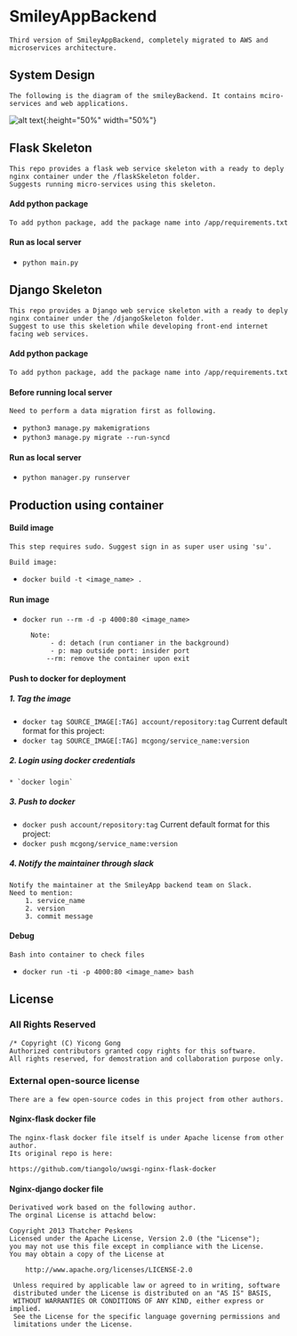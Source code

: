 # SmileyAppBackend
	Third version of SmileyAppBackend, completely migrated to AWS and microservices architecture.

## System Design
	The following is the diagram of the smileyBackend. It contains mciro-services and web applications.
	
![alt text](https://s3-us-west-1.amazonaws.com/smileyfilehostpublic/system_design.jpg){:height="50%" width="50%"}

## Flask Skeleton
	This repo provides a flask web service skeleton with a ready to deply nginx container under the /flaskSkeleton folder.
	Suggests running micro-services using this skeleton.

#### Add python package

	To add python package, add the package name into /app/requirements.txt

#### Run as local server
* `python main.py`


## Django Skeleton
	This repo provides a Django web service skeleton with a ready to deply nginx container under the /djangoSkeleton folder.
	Suggest to use this skeletion while developing front-end internet facing web services.

#### Add python package

	To add python package, add the package name into /app/requirements.txt

#### Before running local server

	Need to perform a data migration first as following.
 
* `python3 manage.py makemigrations`
* `python3 manage.py migrate --run-syncd`

#### Run as local server
* `python manager.py runserver`


## Production using container

#### Build image

	This step requires sudo. Suggest sign in as super user using 'su'.

	Build image:
	
* `docker build -t <image_name> .`

#### Run image

* `docker run --rm -d -p 4000:80 <image_name>`

		Note:
			 - d: detach (run contianer in the background)
			 - p: map outside port: insider port
			--rm: remove the container upon exit

#### Push to docker for deployment

##### 1. Tag the image

* `docker tag SOURCE_IMAGE[:TAG] account/repository:tag`
	Current default format for this project: 
* `docker tag SOURCE_IMAGE[:TAG] mcgong/service_name:version`

##### 2. Login using docker credentials
	* `docker login`

##### 3. Push to docker
* `docker push account/repository:tag`
	Current default format for this project: 
* `docker push mcgong/service_name:version`

##### 4. Notify the maintainer through slack
	Notify the maintainer at the SmileyApp backend team on Slack.
	Need to mention: 
		1. service_name
		2. version
		3. commit message

#### Debug

	Bash into container to check files
* `docker run -ti -p 4000:80 <image_name> bash`


## License

### All Rights Reserved
	/* Copyright (C) Yicong Gong
	Authorized contributors granted copy rights for this software.
	All rights reserved, for demostration and collaboration purpose only.

### External open-source license
	There are a few open-source codes in this project from other authors.

#### Nginx-flask docker file
	The nginx-flask docker file itself is under Apache license from other author.
	Its original repo is here:

	https://github.com/tiangolo/uwsgi-nginx-flask-docker

#### Nginx-django docker file

	Derivatived work based on the following author. 
	The orginal License is attachd below:

	Copyright 2013 Thatcher Peskens
	Licensed under the Apache License, Version 2.0 (the "License");
	you may not use this file except in compliance with the License.
	You may obtain a copy of the License at

    	http://www.apache.org/licenses/LICENSE-2.0

	 Unless required by applicable law or agreed to in writing, software
	 distributed under the License is distributed on an "AS IS" BASIS,
	 WITHOUT WARRANTIES OR CONDITIONS OF ANY KIND, either express or implied.
	 See the License for the specific language governing permissions and
	 limitations under the License.

